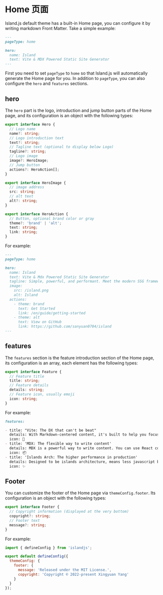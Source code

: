 # Home 页面

Island.js default theme has a built-in Home page, you can configure it by writing markdown Front Matter. Take a simple example:

```md
---
pageType: home

hero:
  name: Island
  text: Vite & MDX Powered Static Site Generator
---
```

First you need to set `pageType` to `home` so that Island.js will automatically generate the Home page for you. In addition to `pageType`, you can also configure the `hero` and `features` sections.

## hero

The `hero` part is the logo, introduction and jump button parts of the Home page, and its configuration is an object with the following types:

```ts
export interface Hero {
  // Logo name
  name?: string;
  // Logo introduction text
  text?: string;
  // Tagline text (optional to display below Logo)
  tagline?: string;
  // Logo image
  image?: HeroImage;
  // Jump button
  actions?: HeroAction[];
}

export interface HeroImage {
  // image address
  src: string;
  // alt text
  alt?: string;
}

export interface HeroAction {
  // Button, optional brand color or gray
  theme?: 'brand' | 'alt';
  text: string;
  link: string;
}
```

For example:

```md
---
pageType: home

hero:
  name: Island
  text: Vite & Mdx Powered Static Site Generator
  tagline: Simple, powerful, and performant. Meet the modern SSG framework you've always wanted.
  image:
    src: /island.png
    alt: Island
  actions:
    - theme: brand
      text: Get Started
      link: /en/guide/getting-started
    - theme: alt
      text: View on GitHub
      link: https://github.com/sanyuan0704/island
---
```

## features

The `features` section is the feature introduction section of the Home page, its configuration is an array, each element has the following types:

```ts
export interface Feature {
  // Feature title
  title: string;
  // Feature details
  details: string;
  // Feature icon, usually emoji
  icon: string;
}
```

For example:

```md
features:

- title: "Vite: The DX that can't be beat"
  details: With Markdown-centered content, it's built to help you focus on writing and deployed with minimum configuration.
  icon: 🚀
- title: 'MDX: The flexible way to write content'
  details: MDX is a powerful way to write content. You can use React components in Markdown.
  icon: 📦
- title: 'Islands Arch: The higher performance in production'
  details: Designed to be islands architecture, means less javascript bundle, partial hydration and better performance about FCP, TTI.
  icon: ✨
```

## Footer

You can customize the footer of the Home page via `themeConfig.footer`. Its configuration is an object with the following types:

```ts
export interface Footer {
  // Copyright information (displayed at the very bottom)
  copyright?: string;
  // Footer text
  message?: string;
}
```

For example:

```js
import { defineConfig } from 'islandjs';

export default defineConfig({
  themeConfig: {
    footer: {
      message: 'Released under the MIT License.',
      copyright: 'Copyright © 2022-present Xingyuan Yang'
    }
  }
});
```
